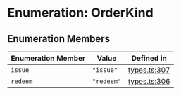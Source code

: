 # Enumeration: OrderKind

## Enumeration Members

| Enumeration Member | Value | Defined in |
| ------ | ------ | ------ |
| `issue` | `"issue"` | [types.ts:307](https://github.com/monerium/js-monorepo/blob/main/packages/sdk/src/types.ts#L307) |
| `redeem` | `"redeem"` | [types.ts:306](https://github.com/monerium/js-monorepo/blob/main/packages/sdk/src/types.ts#L306) |
